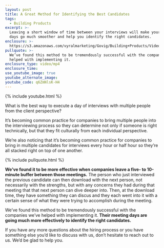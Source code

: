```yaml
---
layout: post
title: A Great Method for Identifying the Best Candidates
tags:
  - Building Products
excerpt: >-
  Leaving a short window of time between your interviews will make your meeting
  days go much smoother and help you identify the right candidates.
enclosure: >-
  https://s3.amazonaws.com/vyralmarketing/Govig/Building+Products/Videos/2017/Nail+Your+Interview+-+Oct+1.mp4
pullquote: >-
  We’ve found this method to be tremendously successful with the companies we’ve
  helped with implementing it.
enclosure_type: video/mp4
enclosure_time:
use_youtube_image: true
youtube_alternate_image:
youtube_code: q6ZmNlsK-H4
---
```



{% include youtube.html %}

What is the best way to execute a day of interviews with multiple people from the client perspective?

It’s becoming common practice for companies to bring multiple people into the interviewing process so they can determine not only if someone is right technically, but that they fit culturally from each individual perspective.

We’re also noticing that it’s becoming common practice for companies to bring in multiple candidates for interviews every hour or half hour so they’re all stacked right on top of one another.

{% include pullquote.html %}

**We’ve found it to be more effective when companies leave a five- to 10-minute buffer between those meetings.** The person who just interviewed the previous candidate can then download with the next person, not necessarily with the strengths, but with any concerns they had during that meeting that that next person can dive deeper into. Then, at the download time, they have something they can discus and they each went into it with a certain sense of what they were trying to accomplish during the meeting.

We’ve found this method to be tremendously successful with the companies we’ve helped with implementing it. **Their meeting days are going much more effectively to identify the right candidates.**

If you have any more questions about the hiring process or you have something else you’d like to discuss with us, don’t hesitate to reach out to us. We’d be glad to help you.